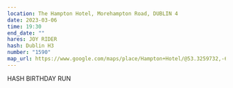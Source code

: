 ```yaml
---
location: The Hampton Hotel, Morehampton Road, DUBLIN 4
date: 2023-03-06
time: 19:30
end_date: ""
hares: JOY RIDER
hash: Dublin H3
number: "1590"
map_url: https://www.google.com/maps/place/Hampton+Hotel/@53.3259732,-6.2450794,17z/data=!3m1!4b1!4m8!3m7!1s0x485b69e4427f428d:0x25ff700e0445dcfa!5m2!4m1!1i2!8m2!3d53.3259623!4d-6.2429175
---
```

HASH BIRTHDAY RUN